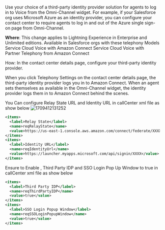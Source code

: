Use your choice of a third-party identity provider solution for agents to log in to Voice from the Omni-Channel widget. 
For example, if your Salesforce org uses Microsoft Azure as an identity provider, you can configure your contact center to require agents to log in and out of the Azure single sign-on page from Omni-Channel.

**Where**: This change applies to Lightning Experience in Enterprise and Unlimited editions. Available in Salesforce orgs with these telephony Models
  Service Cloud Voice with Amazon Connect
  Service Cloud Voice with Partner Telephony from Amazon Connect
  
How: In the contact center details page, configure your third-party identity provider.

When you click Telephony Settings on the contact center details page, the third-party identity provider logs you in to Amazon Connect.
When an agent sets themselves as available in the Omni-Channel widget, the identity provider logs them in to Amazon Connect behind the scenes.

You Can configure Relay State URL and Identity URL in callCenter xml file as show below 
![1709412131252](https://github.com/sujaicus/aws-connect-scv/assets/82329822/6709b32f-5445-40e9-a338-2ee100230da0)

```xml
<items>
  <label>Relay State</label>
  <name>reqRelayState</name>
  <value>https://us-east-1.console.aws.amazon.com/connect/federate/XXXX</value>
</items>
<items>
  <label>Identity URL</label>
  <name>reqIdentityUrl</name>
  <value>https://launcher.myapps.microsoft.com/api/signin/XXXX</value>
</items>
```
Ensure to Enable , Third Party IDP and SSO Login Pop Up Window to true in callCenter xml file as show below

```xml
<items>
  <label>Third Party IDP</label>
  <name>reqThirdPartyIDP</name>
  <value>true</value>
</items>
<items>
  <label>SSO Login Popup Window</label>
  <name>reqSSOLoginPopupWindow</name>
  <value>true</value>
</items>
```
